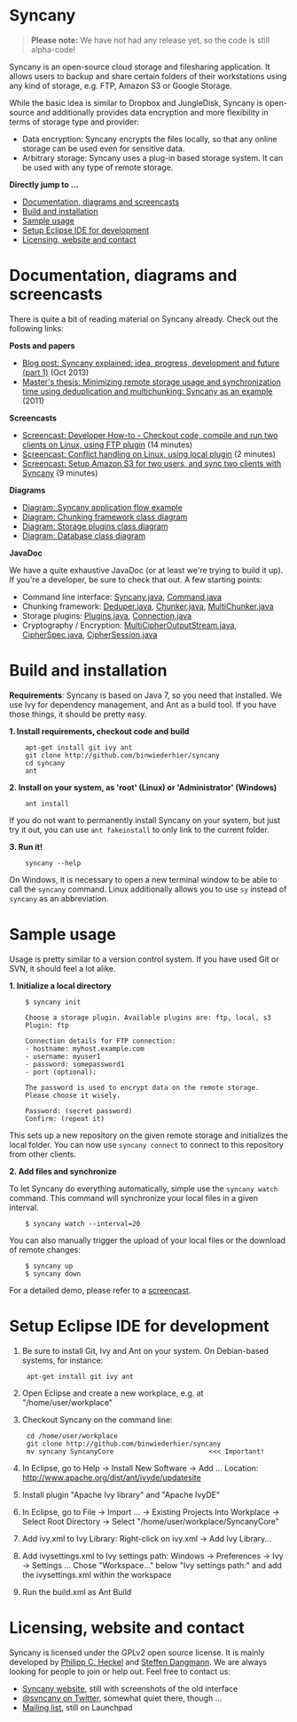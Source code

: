 Syncany
=======
> **Please note:** We have not had any release yet, so the code is still alpha-code!

Syncany is an open-source cloud storage and filesharing application. It allows users to backup and share certain folders of their workstations using any kind of storage, e.g. FTP, Amazon S3 or Google Storage.

While the basic idea is similar to Dropbox and JungleDisk, Syncany is open-source and additionally provides data encryption and more flexibility in terms of storage type and provider:

- Data encryption: Syncany encrypts the files locally, so that any online storage can be used even for sensitive data.
- Arbitrary storage: Syncany uses a plug-in based storage system. It can be used with any type of remote storage.

**Directly jump to ...**

- [Documentation, diagrams and screencasts](#documentation-diagrams-and-screencasts)
- [Build and installation](#build-and-installation)
- [Sample usage](#sample-usage)
- [Setup Eclipse IDE for development](#setup-eclipse-ide-for-development)
- [Licensing, website and contact](#licensing-website-and-contact)


# Documentation, diagrams and screencasts

There is quite a bit of reading material on Syncany already. Check out the following links:

**Posts and papers**
- [Blog post: Syncany explained: idea, progress, development and future (part 1)](http://blog.philippheckel.com/2013/10/18/syncany-explained-idea-progress-development-future/) (Oct 2013)
- [Master's thesis: Minimizing remote storage usage and synchronization time using deduplication and multichunking: Syncany as an example](http://blog.philippheckel.com/2013/05/20/minimizing-remote-storage-usage-and-synchronization-time-using-deduplication-and-multichunking-syncany-as-an-example/) (2011)

**Screencasts**
- [Screencast: Developer How-to - Checkout code, compile and run two clients on Linux, using FTP plugin](http://www.youtube.com/watch?v=xE8nGL8U4Gg) (14 minutes)
- [Screencast: Conflict handling on Linux, using local plugin](http://www.youtube.com/watch?v=tvsZcuhVH8c) (2 minutes)
- [Screencast: Setup Amazon S3 for two users, and sync two clients with Syncany](http://www.youtube.com/watch?v=skKzqID_Zrc) (9 minutes)

**Diagrams**
- [Diagram: Syncany application flow example](https://raw.github.com/binwiederhier/syncany/15efd1df039253a3884dea36ca21f58628b32c04/docs/Diagram%20Application%20Flow%202.png)
- [Diagram: Chunking framework class diagram](https://raw.github.com/binwiederhier/syncany/15efd1df039253a3884dea36ca21f58628b32c04/docs/Diagram%20Chunking%20Framework.png)
- [Diagram: Storage plugins class diagram](https://raw.github.com/binwiederhier/syncany/15efd1df039253a3884dea36ca21f58628b32c04/docs/Diagram%20Connection%20Plugins.png)
- [Diagram: Database class diagram](https://raw.github.com/binwiederhier/syncany/15efd1df039253a3884dea36ca21f58628b32c04/docs/Diagram%20Database.png)

**JavaDoc**

We have a quite exhaustive JavaDoc (or at least we're trying to build it up). If you're a developer, be sure to check that out. A few starting points:

- Command line interface: [Syncany.java](https://github.com/binwiederhier/syncany/blob/15efd1df039253a3884dea36ca21f58628b32c04/src/org/syncany/Syncany.java), [Command.java](https://github.com/binwiederhier/syncany/blob/15efd1df039253a3884dea36ca21f58628b32c04/src/org/syncany/cli/Command.java)
- Chunking framework: [Deduper.java](https://github.com/binwiederhier/syncany/blob/15efd1df039253a3884dea36ca21f58628b32c04/src/org/syncany/chunk/Deduper.java), [Chunker.java](https://github.com/binwiederhier/syncany/blob/15efd1df039253a3884dea36ca21f58628b32c04/src/org/syncany/chunk/Chunker.java), [MultiChunker.java](https://github.com/binwiederhier/syncany/blob/15efd1df039253a3884dea36ca21f58628b32c04/src/org/syncany/chunk/MultiChunker.java)
- Storage plugins: [Plugins.java](https://github.com/binwiederhier/syncany/blob/15efd1df039253a3884dea36ca21f58628b32c04/src/org/syncany/connection/plugins/Plugins.java), [Connection.java](https://github.com/binwiederhier/syncany/blob/15efd1df039253a3884dea36ca21f58628b32c04/src/org/syncany/connection/plugins/Connection.java)
- Cryptography / Encryption: [MultiCipherOutputStream.java](https://github.com/binwiederhier/syncany/blob/15efd1df039253a3884dea36ca21f58628b32c04/src/org/syncany/crypto/MultiCipherOutputStream.java), [CipherSpec.java](https://github.com/binwiederhier/syncany/blob/15efd1df039253a3884dea36ca21f58628b32c04/src/org/syncany/crypto/CipherSpec.java), [CipherSession.java](https://github.com/binwiederhier/syncany/blob/15efd1df039253a3884dea36ca21f58628b32c04/src/org/syncany/crypto/CipherSession.java)


# Build and installation

**Requirements**: Syncany is based on Java 7, so you need that installed. We use Ivy for dependency management, and Ant as a build tool. If you have those things, it should be pretty easy.

**1. Install requirements, checkout code and build**

        apt-get install git ivy ant
        git clone http://github.com/binwiederhier/syncany
        cd syncany
        ant

**2. Install on your system, as 'root' (Linux) or 'Administrator' (Windows)**

        ant install
        
If you do not want to permanently install Syncany on your system, but just try it out, you can use `ant fakeinstall` to only link to the current folder. 
        
**3. Run it!**

        syncany --help
        
On Windows, it is necessary to open a new terminal window to be able to call the `syncany` command. Linux additionally allows you to use `sy` instead of `syncany` as an abbreviation.
 

# Sample usage

Usage is pretty similar to a version control system. If you have used Git or SVN, it should feel a lot alike.

**1. Initialize a local directory**

        $ syncany init 
        
        Choose a storage plugin. Available plugins are: ftp, local, s3
        Plugin: ftp
        
        Connection details for FTP connection:
        - hostname: myhost.example.com
        - username: myuser1
        - password: somepassword1
        - port (optional):

        The password is used to encrypt data on the remote storage.
        Please choose it wisely.

        Password: (secret password)
        Confirm: (repeat it)
        
This sets up a new repository on the given remote storage and initializes the local folder. You can now use `syncany connect` to connect to this repository from other clients.

**2. Add files and synchronize**

To let Syncany do everything automatically, simple use the `syncany watch` command. This command will synchronize your local files in a given interval. 

        $ syncany watch --interval=20

You can also manually trigger the upload of your local files or the download of remote changes:

        $ syncany up
        $ syncany down

For a detailed demo, please refer to a [screencast](#documentation-diagrams-and-screencasts). 


# Setup Eclipse IDE for development

1. Be sure to install Git, Ivy and Ant on your system. On Debian-based systems, for instance:

        apt-get install git ivy ant

2. Open Eclipse and create a new workplace, e.g. at "/home/user/workplace"

3. Checkout Syncany on the command line: 

        cd /home/user/workplace
        git clone http://github.com/binwiederhier/syncany
        mv syncany SyncanyCore                        <<< Important!
   
4. In Eclipse, go to Help -> Install New Software -> Add ...
   Location: http://www.apache.org/dist/ant/ivyde/updatesite
   
5. Install plugin "Apache Ivy library" and "Apache IvyDE" 

6. In Eclipse, go to File -> Import ... -> Existing Projects Into Workplace
   -> Select Root Directory -> Select "/home/user/workplace/SyncanyCore"

7. Add ivy.xml to Ivy Library:
   Right-click on ivy.xml -> Add Ivy Library...

8. Add ivysettings.xml to Ivy settings path:
   Windows -> Preferences -> Ivy -> Settings ... Chose "Workspace..." 
   below "Ivy settings path:" and add the ivysettings.xml within the workspace

9. Run the build.xml as Ant Build

 
# Licensing, website and contact

Syncany is licensed under the GPLv2 open source license. It is mainly developed by [Philipp C. Heckel](http://blog.philippheckel.com/) and [Steffen Dangmann](https://www.xing.com/profiles/Steffen_Dangmann). We are always looking for people to join or help out. Feel free to contact us:

- [Syncany website](http://www.syncany.org/), still with screenshots of the old interface
- [@syncany on Twitter](http://twitter.com/#!/syncany), somewhat quiet there, though ...
- [Mailing list](https://launchpad.net/~syncany-team), still on Launchpad
